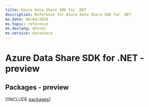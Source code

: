 ```yaml
---
title: Azure Data Share SDK for .NET
description: Reference for Azure Data Share SDK for .NET
ms.date: 06/04/2024
ms.topic: reference
ms.devlang: dotnet
ms.service: datashare
---
```

# Azure Data Share SDK for .NET - preview
## Packages - preview
[!INCLUDE [packages](data-share-index.md)]